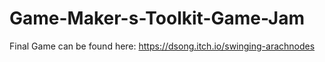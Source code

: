 # Game-Maker-s-Toolkit-Game-Jam

Final Game can be found here: https://dsong.itch.io/swinging-arachnodes
